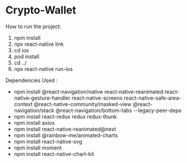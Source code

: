 # Crypto-Wallet

How to run the project:
1. npm install
2. npx react-native link
3. cd ios
4. pod install
5. cd ../
6. npx react-native run-ios

Dependencies Used :
- npm install @react-navigation/native react-native-reanimated react-native-gesture-handler react-native-screens react-native-safe-area-context @react-native-community/masked-view   @react-navigation/stack @react-navigation/bottom-tabs --legacy-peer-deps
- npm install react-redux redux redux-thunk
- npm install axios
- npm install react-native-reanimated@next
- npm install @rainbow-me/animated-charts
- npm install react-native-svg
- npm install moment
- npm install react-native-chart-kit
